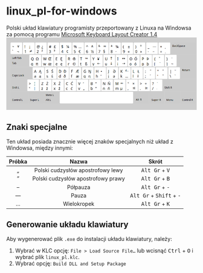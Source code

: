 # linux_pl-for-windows
Polski układ klawiatury programisty przeportowany z Linuxa na Windowsa za pomocą programu [Microsoft Keyboard Layout Creator 1.4][1]
![map]

## Znaki specjalne
Ten układ posiada znacznie więcej znaków specjalnych niż układ z Windowsa, między innymi:

| Próbka |                Nazwa               |                        Skrót                        |
|:------:|:----------------------------------:|:---------------------------------------------------:|
|    „   |  Polski cudzysłów apostrofowy lewy |           <kbd>Alt Gr</kbd> + <kbd>V</kbd>          |
|    ”   | Polski cudzysłów apostrofowy prawy |           <kbd>Alt Gr</kbd> + <kbd>B</kbd>          |
|    –   |              Półpauza              |           <kbd>Alt Gr</kbd> + <kbd>-</kbd>          |
|    —   |                Pauza               | <kbd>Alt Gr</kbd> + <kbd>Shift</kbd> + <kbd>-</kbd> |
|    …   |             Wielokropek            |           <kbd>Alt Gr</kbd> + <kbd>K</kbd>          |

## Generowanie układu klawiatury
Aby wygenerować plik `.exe` do instalacji układu klawiatury, należy:
1. Wybrać w KLC opcję: `File > Load Source File…` lub wcisnąć <kbd>Ctrl</kbd> + <kbd>O</kbd> i wybrać plik `linux_pl.klc`.
2. Wybrać opcję: `Build DLL and Setup Package`

[map]: keyboard.png
[1]: https://www.microsoft.com/en-us/download/details.aspx?id=22339
